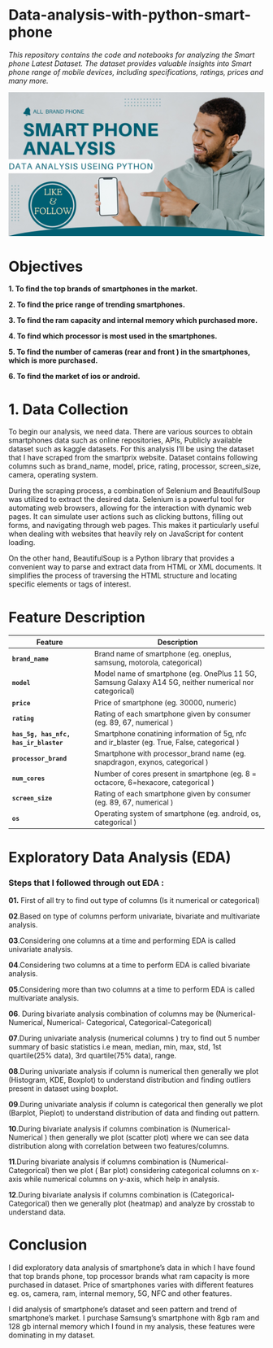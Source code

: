 # Data-analysis-with-python-smart-phone

*This repository contains the code and notebooks for analyzing the Smart phone  Latest Dataset. The dataset provides valuable insights into Smart phone range of mobile devices, including specifications, ratings, prices and many more.*

![image](Smartphonereview.png)

# Objectives

**1. To find the top brands of smartphones in the market.**

**2. To find the price range of trending smartphones.**

**3. To find the ram capacity and internal memory which purchased more.**

**4. To find which processor is most used in the smartphones.**

**5. To find the number of cameras (rear and front ) in the smartphones, which is more purchased.**

**6. To find the market of ios or android.**

# 1. Data Collection

To begin our analysis, we need data. There are various sources to obtain smartphones data such as online repositories, APIs, Publicly available dataset such as kaggle datasets. For this analysis I’ll be using the dataset that I have scraped from the smartprix website. Dataset contains following columns such as brand_name, model, price, rating, processor, screen_size, camera, operating system.

During the scraping process, a combination of Selenium and BeautifulSoup was utilized to extract the desired data. Selenium is a powerful tool for automating web browsers, allowing for the interaction with dynamic web pages. It can simulate user actions such as clicking buttons, filling out forms, and navigating through web pages. This makes it particularly useful when dealing with websites that heavily rely on JavaScript for content loading.

On the other hand, BeautifulSoup is a Python library that provides a convenient way to parse and extract data from HTML or XML documents. It simplifies the process of traversing the HTML structure and locating specific elements or tags of interest.

# Feature Description 

| Feature  | Description |
| --- | --- |
| **`brand_name`**                      | Brand name of smartphone (eg. oneplus, samsung, motorola, categorical) |
| **`model`**                           | Model name of smartphone (eg. OnePlus 11 5G, Samsung Galaxy A14 5G, neither numerical nor categorical) |
| **`price`**                           | Price of smartphone (eg. 30000, numeric)|
| **`rating`**                          | Rating of each smartphone given by consumer (eg. 89, 67, numerical ) |
| **`has_5g, has_nfc, has_ir_blaster`** | Smartphone conatining information of 5g, nfc and ir_blaster (eg. True, False, categorical )|
| **`processor_brand`**                 |  Smartphone with processor_brand name (eg. snapdragon, exynos, categorical ) |
| **`num_cores`**                       |Number of cores present in smartphone (eg. 8 = octacore, 6=hexacore, categorical )|
| **`screen_size `**                    | Rating of each smartphone given by consumer (eg. 89, 67, numerical ) |
| **`os `**                             |  Operating system of smartphone (eg. android, os, categorical ) |
                                    

# Exploratory Data Analysis (EDA)  

### Steps that I followed through out EDA :

**01.**  First of all try to find out type of columns (Is it numerical or categorical)

**02**.Based on type of columns perform univariate, bivariate and multivariate analysis.

**03**.Considering one columns at a time and performing EDA is called univariate analysis.

**04**.Considering two columns at a time to perform EDA is called bivariate analysis.

**05**.Considering more than two columns at a time to perform EDA is called multivariate analysis.

**06**. During bivariate analysis combination of columns may be (Numerical- Numerical, Numerical- Categorical, Categorical-Categorical)

**07**.During univariate analysis (numerical columns ) try to find out 5 number summary of basic statistics i.e mean, median, min, max, std, 1st quartile(25% data), 3rd quartile(75% data), range.

**08**.During univariate analysis if column is numerical then generally we plot (Histogram, KDE, Boxplot) to understand distribution and finding outliers present in dataset using boxplot.

**09**.During univariate analysis if column is categorical then generally we plot (Barplot, Pieplot) to understand distribution of data and finding out pattern.

**10**.During bivariate analysis if columns combination is (Numerical-Numerical ) then generally we plot (scatter plot) where we can see data distribution along with correlation between two features/columns.

**11**.During bivariate analysis if columns combination is (Numerical-Categorical) then we plot ( Bar plot) considering categorical columns on x-axis while numerical columns on y-axis, which help in analysis.

**12**.During bivariate analysis if columns combination is (Categorical-Categorical) then we generally plot (heatmap) and analyze by crosstab to understand data.

# Conclusion
I did exploratory data analysis of smartphone’s data in which I have found that top brands phone, top processor brands what ram capacity is more purchased in dataset. Price of smartphones varies with different features eg. os, camera, ram, internal memory, 5G, NFC and other features.

I did analysis of smartphone’s dataset and seen pattern and trend of smartphone’s market. I purchase Samsung’s smartphone with 8gb ram and 128 gb internal memory which I found in my analysis, these features were dominating in my dataset. 
